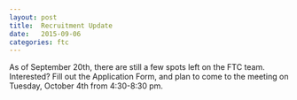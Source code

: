 ```yaml
---
layout: post
title:  Recruitment Update
date:   2015-09-06
categories: ftc
---
```


<p>As of September 20th, there are still a few spots left on the FTC team. Interested? Fill out the Application Form, and plan to come to the meeting on Tuesday, October 4th from 4:30-8:30 pm. </p>
